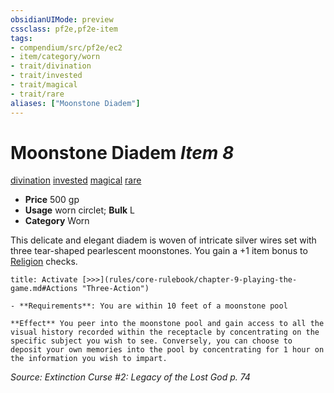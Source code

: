 ```yaml
---
obsidianUIMode: preview
cssclass: pf2e,pf2e-item
tags:
- compendium/src/pf2e/ec2
- item/category/worn
- trait/divination
- trait/invested
- trait/magical
- trait/rare
aliases: ["Moonstone Diadem"]
---
```

# Moonstone Diadem *Item 8*  
[divination](rules/traits/divination.md)  [invested](rules/traits/invested.md)  [magical](rules/traits/magical.md)  [rare](rules/traits/rare.md)  

- **Price** 500 gp
- **Usage** worn circlet; **Bulk** L
- **Category** Worn

This delicate and elegant diadem is woven of intricate silver wires set with three tear-shaped pearlescent moonstones. You gain a +1 item bonus to [Religion](compendium/skills.md#Religion) checks.

```ad-embed-ability
title: Activate [>>>](rules/core-rulebook/chapter-9-playing-the-game.md#Actions "Three-Action")

- **Requirements**: You are within 10 feet of a moonstone pool

**Effect** You peer into the moonstone pool and gain access to all the visual history recorded within the receptacle by concentrating on the specific subject you wish to see. Conversely, you can choose to deposit your own memories into the pool by concentrating for 1 hour on the information you wish to impart.
```

*Source: Extinction Curse #2: Legacy of the Lost God p. 74*